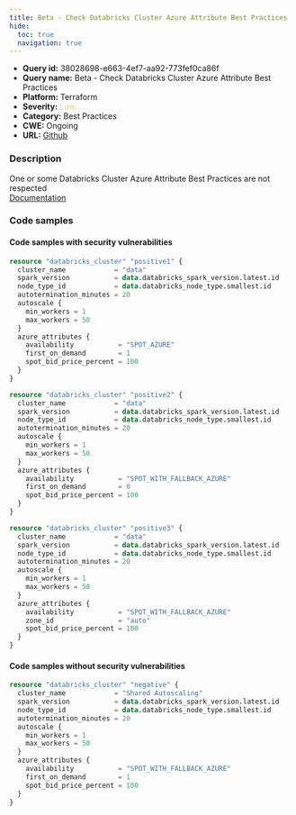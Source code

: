```yaml
---
title: Beta - Check Databricks Cluster Azure Attribute Best Practices
hide:
  toc: true
  navigation: true
---
```


<style>
  .highlight .hll {
    background-color: #ff171742;
  }
  .md-content {
    max-width: 1100px;
    margin: 0 auto;
  }
</style>

-   **Query id:** 38028698-e663-4ef7-aa92-773fef0ca86f
-   **Query name:** Beta - Check Databricks Cluster Azure Attribute Best Practices
-   **Platform:** Terraform
-   **Severity:** <span style="color:#edd57e">Low</span>
-   **Category:** Best Practices
-   **CWE:** Ongoing
-   **URL:** [Github](https://github.com/Checkmarx/kics/tree/master/assets/queries/terraform/databricks/cluster_azure_attributes)

### Description
One or some Databricks Cluster Azure Attribute Best Practices are not respected<br>
[Documentation](https://docs.databricks.com/clusters/cluster-config-best-practices.html)

### Code samples
#### Code samples with security vulnerabilities
```tf title="Positive test num. 1 - tf file" hl_lines="11"
resource "databricks_cluster" "positive1" {
  cluster_name            = "data"
  spark_version           = data.databricks_spark_version.latest.id
  node_type_id            = data.databricks_node_type.smallest.id
  autotermination_minutes = 20
  autoscale {
    min_workers = 1
    max_workers = 50
  }
  azure_attributes {
    availability           = "SPOT_AZURE"
    first_on_demand        = 1
    spot_bid_price_percent = 100
  }
}

```
```tf title="Positive test num. 2 - tf file" hl_lines="12"
resource "databricks_cluster" "positive2" {
  cluster_name            = "data"
  spark_version           = data.databricks_spark_version.latest.id
  node_type_id            = data.databricks_node_type.smallest.id
  autotermination_minutes = 20
  autoscale {
    min_workers = 1
    max_workers = 50
  }
  azure_attributes {
    availability           = "SPOT_WITH_FALLBACK_AZURE"
    first_on_demand        = 0
    spot_bid_price_percent = 100
  }
}

```
```tf title="Positive test num. 3 - tf file" hl_lines="10"
resource "databricks_cluster" "positive3" {
  cluster_name            = "data"
  spark_version           = data.databricks_spark_version.latest.id
  node_type_id            = data.databricks_node_type.smallest.id
  autotermination_minutes = 20
  autoscale {
    min_workers = 1
    max_workers = 50
  }
  azure_attributes {
    availability           = "SPOT_WITH_FALLBACK_AZURE"
    zone_id                = "auto"
    spot_bid_price_percent = 100
  }
}

```


#### Code samples without security vulnerabilities
```tf title="Negative test num. 1 - tf file"
resource "databricks_cluster" "negative" {
  cluster_name            = "Shared Autoscaling"
  spark_version           = data.databricks_spark_version.latest.id
  node_type_id            = data.databricks_node_type.smallest.id
  autotermination_minutes = 20
  autoscale {
    min_workers = 1
    max_workers = 50
  }
  azure_attributes {
    availability           = "SPOT_WITH_FALLBACK_AZURE"
    first_on_demand        = 1
    spot_bid_price_percent = 100
  }
}

```

